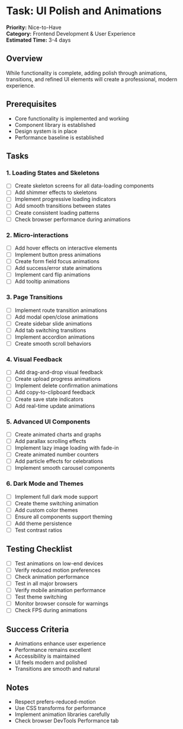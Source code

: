 # Task: UI Polish and Animations

**Priority:** Nice-to-Have  
**Category:** Frontend Development & User Experience  
**Estimated Time:** 3-4 days

## Overview

While functionality is complete, adding polish through animations, transitions, and refined UI elements will create a professional, modern experience.

## Prerequisites

- Core functionality is implemented and working
- Component library is established
- Design system is in place
- Performance baseline is established

## Tasks

### 1. Loading States and Skeletons

- [ ] Create skeleton screens for all data-loading components
- [ ] Add shimmer effects to skeletons
- [ ] Implement progressive loading indicators
- [ ] Add smooth transitions between states
- [ ] Create consistent loading patterns
- [ ] Check browser performance during animations

### 2. Micro-interactions

- [ ] Add hover effects on interactive elements
- [ ] Implement button press animations
- [ ] Create form field focus animations
- [ ] Add success/error state animations
- [ ] Implement card flip animations
- [ ] Add tooltip animations

### 3. Page Transitions

- [ ] Implement route transition animations
- [ ] Add modal open/close animations
- [ ] Create sidebar slide animations
- [ ] Add tab switching transitions
- [ ] Implement accordion animations
- [ ] Create smooth scroll behaviors

### 4. Visual Feedback

- [ ] Add drag-and-drop visual feedback
- [ ] Create upload progress animations
- [ ] Implement delete confirmation animations
- [ ] Add copy-to-clipboard feedback
- [ ] Create save state indicators
- [ ] Add real-time update animations

### 5. Advanced UI Components

- [ ] Create animated charts and graphs
- [ ] Add parallax scrolling effects
- [ ] Implement lazy image loading with fade-in
- [ ] Create animated number counters
- [ ] Add particle effects for celebrations
- [ ] Implement smooth carousel components

### 6. Dark Mode and Themes

- [ ] Implement full dark mode support
- [ ] Create theme switching animation
- [ ] Add custom color themes
- [ ] Ensure all components support theming
- [ ] Add theme persistence
- [ ] Test contrast ratios

## Testing Checklist

- [ ] Test animations on low-end devices
- [ ] Verify reduced motion preferences
- [ ] Check animation performance
- [ ] Test in all major browsers
- [ ] Verify mobile animation performance
- [ ] Test theme switching
- [ ] Monitor browser console for warnings
- [ ] Check FPS during animations

## Success Criteria

- Animations enhance user experience
- Performance remains excellent
- Accessibility is maintained
- UI feels modern and polished
- Transitions are smooth and natural

## Notes

- Respect prefers-reduced-motion
- Use CSS transforms for performance
- Implement animation libraries carefully
- Check browser DevTools Performance tab
